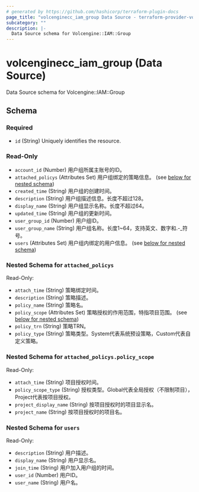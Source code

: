 ```yaml
---
# generated by https://github.com/hashicorp/terraform-plugin-docs
page_title: "volcenginecc_iam_group Data Source - terraform-provider-volcenginecc"
subcategory: ""
description: |-
  Data Source schema for Volcengine::IAM::Group
---
```


# volcenginecc_iam_group (Data Source)

Data Source schema for Volcengine::IAM::Group



<!-- schema generated by tfplugindocs -->
## Schema

### Required

- `id` (String) Uniquely identifies the resource.

### Read-Only

- `account_id` (Number) 用户组所属主账号的ID。
- `attached_policys` (Attributes Set) 用户组绑定的策略信息。 (see [below for nested schema](#nestedatt--attached_policys))
- `created_time` (String) 用户组的创建时间。
- `description` (String) 用户组描述信息。长度不超过128。
- `display_name` (String) 用户组显示名称。长度不超过64。
- `updated_time` (String) 用户组的更新时间。
- `user_group_id` (Number) 用户组ID。
- `user_group_name` (String) 用户组名称。长度1~64，支持英文、数字和.-_符号。
- `users` (Attributes Set) 用户组内绑定的用户信息。 (see [below for nested schema](#nestedatt--users))

<a id="nestedatt--attached_policys"></a>
### Nested Schema for `attached_policys`

Read-Only:

- `attach_time` (String) 策略绑定时间。
- `description` (String) 策略描述。
- `policy_name` (String) 策略名。
- `policy_scope` (Attributes Set) 策略授权的作用范围，特指项目范围。 (see [below for nested schema](#nestedatt--attached_policys--policy_scope))
- `policy_trn` (String) 策略TRN。
- `policy_type` (String) 策略类型。System代表系统预设策略，Custom代表自定义策略。

<a id="nestedatt--attached_policys--policy_scope"></a>
### Nested Schema for `attached_policys.policy_scope`

Read-Only:

- `attach_time` (String) 项目授权时间。
- `policy_scope_type` (String) 授权类型。Global代表全局授权（不限制项目），Project代表按项目授权。
- `project_display_name` (String) 按项目授权时的项目显示名。
- `project_name` (String) 按项目授权时的项目名。



<a id="nestedatt--users"></a>
### Nested Schema for `users`

Read-Only:

- `description` (String) 用户描述。
- `display_name` (String) 用户显示名。
- `join_time` (String) 用户加入用户组的时间。
- `user_id` (Number) 用户ID。
- `user_name` (String) 用户名。

